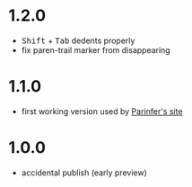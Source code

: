 # 1.2.0

- <kbd>Shift</kbd> + <kbd>Tab</kbd> dedents properly
- fix paren-trail marker from disappearing

# 1.1.0

- first working version used by [Parinfer's site]

[Parinfer's site]:http://shaunlebron.github.io/parinfer/

# 1.0.0

- accidental publish (early preview)
